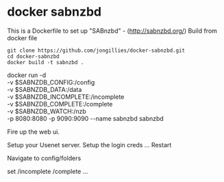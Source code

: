 # docker sabnzbd
This is a Dockerfile to set up "SABnzbd" - (http://sabnzbd.org/)
Build from docker file
```
git clone https://github.com/jongillies/docker-sabnzbd.git
cd docker-sabnzbd
docker build -t sabnzbd .
```

docker run -d \
    -v $SABNZDB_CONFIG:/config \
    -v $SABNZDB_DATA:/data \
    -v $SABNZDB_INCOMPLETE:/incomplete \
    -v $SABNZDB_COMPLETE:/complete \
    -v $SABNZDB_WATCH:/nzb \
    -p 8080:8080 -p 9090:9090 --name sabnzbd sabnzbd

Fire up the web ui.

Setup your Usenet server.
Setup the login creds
...
Restart

Navigate to config/folders

set /incomplete
/complete
...
